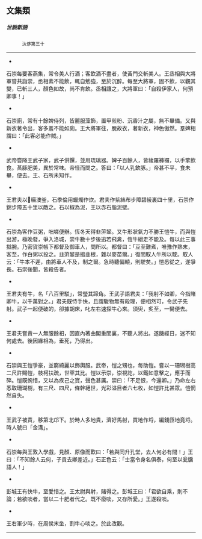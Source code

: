 

## 文集類

##### 世說新語
　　　`汰侈第三十`

* * *

*
石崇每要客燕集，常令美人行酒；客飲酒不盡者，使黃門交斬美人。王丞相與大將軍嘗共詣崇，丞相素不能飲，輒自勉強，至於沉醉。每至大將軍，固不飲，以觀其變，已斬三人，顏色如故，尚不肯飲。丞相讓之，大將軍曰：「自殺伊家人，何預卿事！」

*
石崇廁，常有十餘婢侍列，皆麗服藻飾，置甲煎粉、沉香汁之屬，無不畢備。又與新衣著令出，客多羞不能如廁。王大將軍往，脫故衣，著新衣，神色傲然。羣婢相謂曰：「此客必能作賊。」

*
武帝嘗降王武子家，武子供饌，並用琉璃器。婢子百餘人，皆綾羅褲𧟌，以手擎飲食。蒸豚肥美，異於常味。帝怪而問之。答曰：「以人乳飲豚。」帝甚不平，食未畢，便去。王、石所未知作。

*
王君夫以𥹋糒澳釜，石季倫用蠟燭作炊。君夫作紫絲布步障碧綾裏四十里，石崇作錦步障五十里以敵之。石以椒為泥，王以赤石脂泥壁。

*
石崇為客作豆粥，咄嗟便辦。恆冬天得韭蓱䪡。又牛形狀氣力不勝王愷牛，而與愷出游，極晚發，爭入洛城，崇牛數十步後迅若飛禽，愷牛絕走不能及。每以此三事搤腕。乃密貨崇帳下都督及御車人，問所以。都督曰：「豆至難煮，唯豫作熟末，客至，作白粥以投之。韭蓱䪡是搗韭根，雜以麥苗爾。」復問馭人牛所以駛。馭人云：「牛本不遲，由將車人不及，制之爾。急時聽偏轅，則駛矣。」愷悉從之，遂爭長。石崇後聞，皆殺告者。

*
王君夫有牛，名「八百里駁」，常瑩其蹄角。王武子語君夫：「我射不如卿，今指賭卿牛，以千萬對之。」君夫既恃手快，且謂駿物無有殺理，便相然可，令武子先射。武子一起便破的，卻據胡床，叱左右速探牛心來。須臾，炙至，一臠便去。

*
王君夫嘗責一人無服餘衵，因直內著曲閣重閨裏，不聽人將出。遂饑經日，迷不知何處去。後因緣相為，垂死，乃得出。

*
石崇與王愷爭豪，並窮綺麗以飾輿服。武帝，愷之甥也，每助愷。嘗以一珊瑚樹高二尺許賜愷，枝柯扶疏，世罕其比。愷以示崇，崇視訖，以鐵如意擊之，應手而碎。愷既惋惜，又以為疾己之寶，聲色甚厲。崇曰：「不足恨，今還卿。」乃命左右悉取珊瑚樹，有三尺、四尺，條幹絕世，光彩溢目者六七枚，如愷許比甚眾。愷惘然自失。

*
王武子被責，移第北邙下。於時人多地貴，濟好馬射，買地作埒，編錢匝地竟埒。時人號曰「金溝」。

*
石崇每與王敦入學戲，見顏、原像而歎曰：「若與同升孔堂，去人何必有間！」王曰：「不知餘人云何，子貢去卿差近。」石正色云：「士當令身名俱泰，何至以瓮牖語人！」

*
彭城王有快牛，至愛惜之。王太尉與射，賭得之。彭城王曰：「君欲自乘，則不論；若欲啖者，當以二十肥者代之。既不廢啖，又存所愛。」王遂殺啖。

*
王右軍少時，在周侯末坐，割牛心啖之。於此改觀。

* * *

